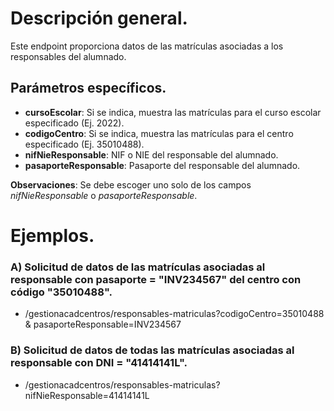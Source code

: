 # Descripción general.

Este endpoint proporciona datos de las matrículas asociadas a los responsables del alumnado.

## Parámetros específicos.

* **cursoEscolar**: Si se indica, muestra las matrículas para el curso escolar especificado (Ej. 2022).
* **codigoCentro**: Si se indica, muestra las matrículas para el centro especificado (Ej. 35010488).
* **nifNieResponsable**: NIF o NIE del responsable del alumnado.
* **pasaporteResponsable**: Pasaporte del responsable del alumnado.

**Observaciones**: Se debe escoger uno solo de los campos _nifNieResponsable_ o _pasaporteResponsable_.

# Ejemplos.
### A) Solicitud de datos de las matrículas asociadas al responsable con pasaporte = "INV234567" del centro con código "35010488".
* /gestionacadcentros/responsables-matriculas?codigoCentro=35010488 & pasaporteResponsable=INV234567
 
### B) Solicitud de datos de todas las matrículas asociadas al responsable con DNI = "41414141L".
* /gestionacadcentros/responsables-matriculas?nifNieResponsable=41414141L
  
